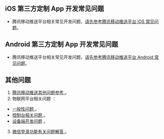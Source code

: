 ## iOS 第三方定制 App 开发常见问题   
* 腾讯移动推送平台相关常见开发问题，[请先参考腾讯移动推送平台 iOS 常见问题](https://cloud.tencent.com/document/product/548/36673)。

## Android 第三方定制 App 开发常见问题   
* 腾讯移动推送平台相关常见开发问题，[请先参考腾讯移动推送平台 Android 常见问题](https://cloud.tencent.com/document/product/548/36674)。

## 其他问题   
1.  [腾讯移动推送其他问题参考 ](https://cloud.tencent.com/document/product/548/36675)。
2.  物联网平台相关问题 ：  
  - [   一般性问题 ](https://cloud.tencent.com/document/product/1081/34735)  。
  - [控制台相关问题   ](https://cloud.tencent.com/document/product/1081/34736)。
  - [设备端开发问题](https://cloud.tencent.com/document/product/1081/34737)   。
3.  [微信登录功能有关问题解答 ](https://developers.weixin.qq.com/doc/oplatform/Mobile_App/WeChat_Login/Development_Guide.html)  。
